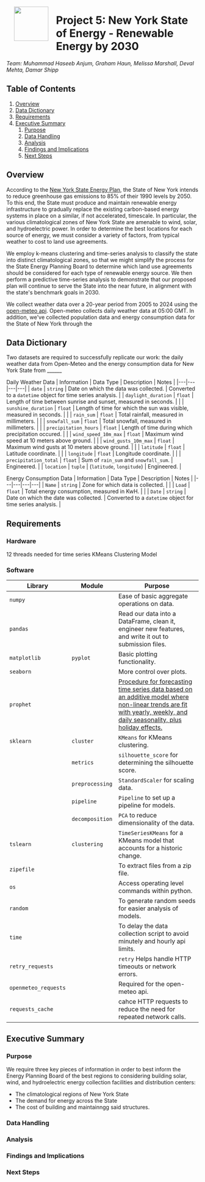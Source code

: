 <img src="http://imgur.com/1ZcRyrc.png" style="float: left; margin: 20px; height: 90px">

# Project 5: New York State of Energy - Renewable Energy by 2030

*Team: Muhammad Haseeb Anjum, Graham Haun, Melissa Marshall, Deval Mehta, Damar Shipp*

## Table of Contents
1) [Overview](#Overview) 
2) [Data Dictionary](<#Data Dictionary>)
3) [Requirements](#Requirements)
4) [Executive Summary](<#Executive Summary>)
    1) [Purpose](<#Purpose>)
    2) [Data Handling](<#Data Handling>)
    3) [Analysis](#Analysis)
    4) [Findings and Implications](<#Findings and Implications>)
    5) [Next Steps](#Next-Steps)

## Overview
According to the [New York State Energy Plan](https://energyplan.ny.gov/), the State of New York intends to reduce greenhouse gas emissions to 85% of their 1990 levels by 2050. To this end, the State must produce and maintain renewable energy infrastructure to gradually replace the existing carbon-based energy systems in place on a similar, if not accelerated, timescale. In particular, the various climatological zones of New York State are amenable to wind, solar, and hydroelectric power. In order to determine the best locations for each source of energy, we must consider a variety of factors, from typical weather to cost to land use agreements.

We employ k-means clustering and time-series analysis to classify the state into distinct climatological zones, so that we might simplify the process for the State Energy Planning Board to determine which land use agreements should be considered for each type of renewable energy source. We then perform a predictive time-series analysis to demonstrate that our proposed plan will continue to serve the State into the near future, in alignment with the state's benchmark goals in 2030.

We collect weather data over a 20-year period from 2005 to 2024 using the [open-meteo api](https://open-meteo.com/). Open-meteo collects daily weather data at 05:00 GMT. In addition, we've collected population data and energy consumption data for the State of New York through the 

## Data Dictionary
Two datasets are required to successfully replicate our work: the daily weather data from Open-Meteo and the energy consumption data for New York State from ______

Daily Weather Data
| Information | Data Type | Description | Notes |
|---|---|---|---|
| `date` | `string` | Date on which the data was collected. | Converted to a `datetime` object for time series analysis. |
| `daylight_duration` | `float` | Length of time between sunrise and sunset, measured in seconds. |  |
| `sunshine_duration` | `float` | Length of time for which the sun was visible, measured in seconds. |  |
| `rain_sum` | `float` | Total rainfall, measured in millimeters. |  |
| `snowfall_sum` | `float` | Total snowfall, measured in millimeters. |  |
| `precipitation_hours` | `float` | Length of time during which precipitation occured. |  |
| `wind_speed_10m_max` | `float` | Maximum wind speed at 10 meters above ground. |  |
| `wind_gusts_10m_max` | `float` | Maximum wind gusts at 10 meters above ground. |  |
| `latitude` | `float` | Latitude coordinate. |  |
| `longitude` | `float` | Longitude coordinate. |  |
| `precipitation_total` | `float` | Sum of `rain_sum` and `snowfall_sum`. | Engineered. |
| `location` | `tuple` | (`latitude`, `longitude`) | Engineered. |

Energy Consumption Data
| Information | Data Type | Description | Notes |
|---|---|---|---|
| `Name` | `string` | Zone for which data is collected. |  |
| `Load` | `float` | Total energy consumption, measured in KwH. |  |
| `Date` | `string` | Date on which the date was collected. | Converted to a `datetime` object for time series analysis. |

## Requirements

### Hardware
12 threads needed for time series KMeans Clustering Model
### Software
| Library | Module | Purpose |
| --- | --- | --- |
| `numpy` || Ease of basic aggregate operations on data.|
| `pandas` || Read our data into a DataFrame, clean it, engineer new features, and write it out to submission files.|
| `matplotlib` | `pyplot`| Basic plotting functionality.|
| `seaborn` || More control over plots.|
| `prophet` || [Procedure for forecasting time series data based on an additive model where non-linear trends are fit with yearly, weekly, and daily seasonality, plus holiday effects.](https://facebook.github.io/prophet/)|
| `sklearn` | `cluster`| `KMeans` for KMeans clustering.|
|  | `metrics`| `silhouette_score` for determining the silhouette score.|
|  | `preprocessing`| `StandardScaler` for scaling data.|
|  | `pipeline`| `Pipeline` to set up a pipeline for models.|
|  | `decomposition`| `PCA` to reduce dimensionality of the data.|
| `tslearn` | `clustering`| `TimeSeriesKMeans` for a KMeans model that accounts for a historic change.|
| `zipefile` | | To extract files from a zip file.|
| `os` | | Access operating level commands within python.|
| `random` | | To generate random seeds for easier analysis of models.|
| `time` | | To delay the data collection script to avoid minutely and hourly api limits.|
| `retry_requests` | | `retry` Helps handle HTTP timeouts or network errors.|
| `openmeteo_requests` | | Required for the open-meteo api.|
| `requests_cache` | | cahce HTTP requests to reduce the need for repeated network calls.|
## Executive Summary

### Purpose
We require three key pieces of information in order to best inform the Energy Planning Board of the best regions to considering building solar, wind, and hydroelectric energy collection facilities and distribution centers:

- The climatological regions of New York State
- The demand for energy across the State
- The cost of building and maintainngg said structures.



### Data Handling

### Analysis

### Findings and Implications

### Next Steps